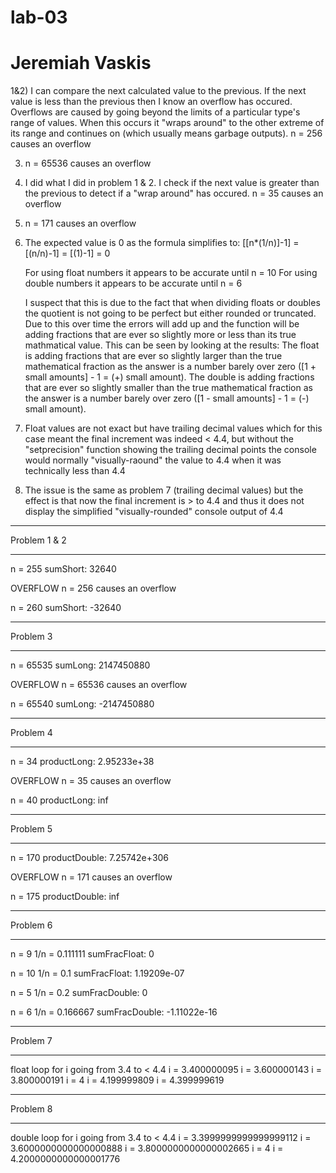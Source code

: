 # lab-03
# Jeremiah Vaskis

1&2)	I can compare the next calculated value to the previous.
	If the next value is less than the previous then I know an overflow has occured.
	Overflows are caused by going beyond the limits of a particular type's range of values.
	When this occurs it "wraps around" to the other extreme of its range and continues on (which usually means garbage 			outputs).
	n = 256 causes an overflow
 
3) 	n = 65536 causes an overflow

4) 	I did what I did in problem 1 & 2.
	I check if the next value is greater than the previous to detect if a "wrap around" has occured.
	n = 35 causes an overflow

5)	n = 171 causes an overflow 

6)	The expected value is 0 as the formula simplifies to:
	[[n*(1/n)]-1] = [(n/n)-1] = [(1)-1] = 0
	
	For using float numbers it appears to be accurate until n = 10
	For using double numbers it appears to be accurate until n = 6
	
	I suspect that this is due to the fact that when dividing floats or doubles the quotient is not going to be perfect but either 		rounded or truncated.
	Due to this over time the errors will add up and the function will be adding fractions that are ever so slightly more or less 		than its true mathmatical value.
	This can be seen by looking at the results:
		The float is adding fractions that are ever so slightly larger than the true mathematical fraction as the answer is a 			number barely over zero ([1 + small amounts] - 1 = (+) small amount).
		The double is adding fractions that are ever so slightly smaller than the true mathematical fraction as the answer is a 		number barely over zero ([1 - small amounts] - 1 = (-) small amount).

7)	Float values are not exact but have trailing decimal values which for this case meant the final increment was indeed < 4.4, but 	without the "setprecision" function showing the trailing decimal points the console would normally "visually-raound" the value 		to 4.4 when it was technically less than 4.4

8)	The issue is the same as problem 7 (trailing decimal values) but the effect is that now the final increment is > to 4.4 and thus	it does not display the simplified "visually-rounded" console output of 4.4

______________________________
Problem 1 & 2
______________________________
  n =        255
  sumShort:  32640

  OVERFLOW
  n = 256 causes an overflow

  n =        260
  sumShort:  -32640

______________________________
Problem 3
______________________________
  n =        65535
  sumLong:   2147450880

  OVERFLOW
  n = 65536 causes an overflow

  n =        65540
  sumLong:   -2147450880

______________________________
Problem 4
______________________________
  n =      34
  productLong: 2.95233e+38

  OVERFLOW
  n = 35 causes an overflow

  n =      40
  productLong: inf

______________________________
Problem 5
______________________________
  n =            170
  productDouble: 7.25742e+306

  OVERFLOW
  n = 171 causes an overflow

  n =            175
  productDouble: inf

______________________________
Problem 6
______________________________
  n =           9
  1/n =         0.111111
  sumFracFloat: 0

  n =           10
  1/n =         0.1
  sumFracFloat: 1.19209e-07

  n =            5
  1/n =          0.2
  sumFracDouble: 0

  n =            6
  1/n =          0.166667
  sumFracDouble: -1.11022e-16

______________________________
Problem 7
______________________________
float loop for i going from 3.4 to < 4.4
i = 3.400000095
i = 3.600000143
i = 3.800000191
i = 4
i = 4.199999809
i = 4.399999619

______________________________
Problem 8
______________________________
double loop for i going from 3.4 to < 4.4
i = 3.3999999999999999112
i = 3.6000000000000000888
i = 3.8000000000000002665
i = 4
i = 4.2000000000000001776
